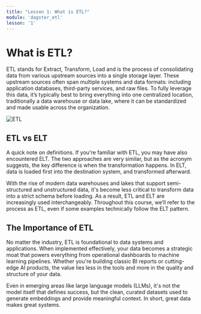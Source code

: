```yaml
---
title: "Lesson 1: What is ETL?"
module: 'dagster_etl'
lesson: '1'
---
```


# What is ETL?

ETL stands for Extract, Transform, Load and is the process of consolidating data from various upstream sources into a single storage layer. These upstream sources often span multiple systems and data formats: including application databases, third-party services, and raw files. To fully leverage this data, it’s typically best to bring everything into one centralized location, traditionally a data warehouse or data lake, where it can be standardized and made usable across the organization.

![ETL](/images/dagster-etl/lesson-1/what-is-etl.png)

## ETL vs ELT

A quick note on definitions. If you're familiar with ETL, you may have also encountered ELT. The two approaches are very similar, but as the acronym suggests, the key difference is when the transformation happens. In ELT, data is loaded first into the destination system, and transformed afterward.

With the rise of modern data warehouses and lakes that support semi-structured and unstructured data, it's become less critical to transform data into a strict schema before loading. As a result, ETL and ELT are increasingly used interchangeably. Throughout this course, we’ll refer to the process as ETL, even if some examples technically follow the ELT pattern.

## The Importance of ETL

No matter the industry, ETL is foundational to data systems and applications. When implemented effectively, your data becomes a strategic moat that powers everything from operational dashboards to machine learning pipelines. Whether you're building classic BI reports or cutting-edge AI products, the value lies less in the tools and more in the quality and structure of your data.

Even in emerging areas like large language models (LLMs), it's not the model itself that defines success, but the clean, curated datasets used to generate embeddings and provide meaningful context. In short, great data makes great systems.
